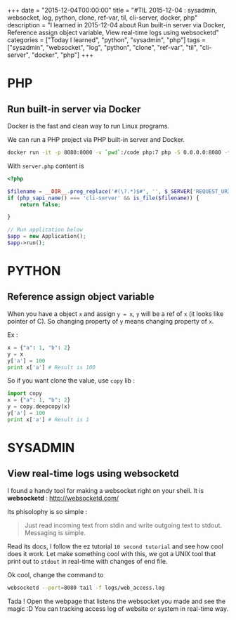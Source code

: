 +++
date = "2015-12-04T00:00:00"
title = "#TIL 2015-12-04 : sysadmin, websocket, log, python, clone, ref-var, til, cli-server, docker, php"
description = "I learned in 2015-12-04 about Run built-in server via Docker, Reference assign object variable, View real-time logs using websocketd"
categories = ["Today I learned", "python", "sysadmin", "php"]
tags = ["sysadmin", "websocket", "log", "python", "clone", "ref-var", "til", "cli-server", "docker", "php"]
+++


# PHP

## Run built-in server via Docker

Docker is the fast and clean way to run Linux programs.

We can run a PHP project via PHP built-in server and Docker.

```bash
docker run -it -p 8080:8080 -v `pwd`:/code php:7 php -S 0.0.0.0:8080 -t /code/web /code/web/server.php
```

With `server.php` content is

```php
<?php

$filename = __DIR__.preg_replace('#(\?.*)$#', '', $_SERVER['REQUEST_URI']);
if (php_sapi_name() === 'cli-server' && is_file($filename)) {
    return false;

}

// Run application below
$app = new Application();
$app->run();
```

# PYTHON

## Reference assign object variable

When you have a object `x` and assign `y = x`, `y` will be a ref of `x` (it looks like pointer of C). So changing property of `y` means changing property of `x`.

Ex :

```python
x = {"a": 1, "b": 2}
y = x
y['a'] = 100
print x['a'] # Result is 100
```

So if you want clone the value, use `copy` lib :

```python
import copy
x = {"a": 1, "b": 2}
y = copy.deepcopy(x)
y['a'] = 100
print x['a'] # Result is 1
```

# SYSADMIN

## View real-time logs using websocketd

I found a handy tool for making a websocket right on your shell.
It is **websocketd** : http://websocketd.com/

Its phisolophy is so simple :
> Just read incoming text from stdin and write outgoing text to stdout. Messaging is simple.

Read its docs, I follow the ez tutorial `10 second tutorial` and see how cool does it work.
Let make something cool with this, we got a UNIX tool that print out to `stdout` in real-time with changes of end file.

Ok cool, change the command to
```bash
websocketd --port=8080 tail -f logs/web_access.log
```

Tada ! Open the webpage that listens the websocket you made and see the magic :D You can tracking access log of website or system in real-time way.
